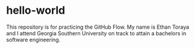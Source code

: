 # hello-world
This repository is for practicing the GitHub Flow.
My name is Ethan Toraya and I attend Georgia Southern University on track to attain a bachelors in software engineering.
